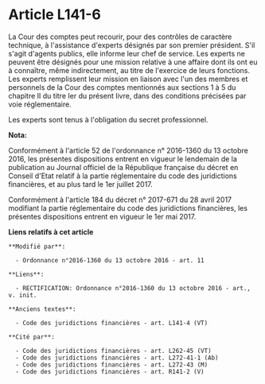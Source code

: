 # Article L141-6

La Cour des comptes peut recourir, pour des contrôles de caractère technique, à l'assistance d'experts désignés par son
premier président. S'il s'agit d'agents publics, elle informe leur chef de service. Les experts ne peuvent être désignés pour
une mission relative à une affaire dont ils ont eu à connaître, même indirectement, au titre de l'exercice de leurs
fonctions. Les experts remplissent leur mission en liaison avec l'un des membres et personnels de la Cour des comptes
mentionnés aux sections 1 à 5 du chapitre II du titre Ier du présent livre, dans des conditions précisées par voie
réglementaire. 

Les experts sont tenus à l'obligation du secret professionnel.

**Nota:**

Conformément à l'article 52 de l'ordonnance n° 2016-1360 du 13 octobre 2016, les présentes dispositions entrent en vigueur le
lendemain de la publication au Journal officiel de la République française du décret en Conseil d'Etat relatif à la partie
réglementaire du code des juridictions financières, et au plus tard le 1er juillet 2017.

Conformément à l'article 184 du décret n° 2017-671 du 28 avril 2017 modifiant la partie réglementaire du code des
juridictions financières, les présentes dispositions entrent en vigueur le 1er mai 2017.

**Liens relatifs à cet article**

	**Modifié par**:

	  - Ordonnance n°2016-1360 du 13 octobre 2016 - art. 11

	**Liens**:

	  - RECTIFICATION: Ordonnance n°2016-1360 du 13 octobre 2016 - art., v. init.

	**Anciens textes**:

	  - Code des juridictions financières - art. L141-4 (VT)

	**Cité par**:

	  - Code des juridictions financières - art. L262-45 (VT)
	  - Code des juridictions financières - art. L272-41-1 (Ab)
	  - Code des juridictions financières - art. L272-43 (M)
	  - Code des juridictions financières - art. R141-2 (V)
